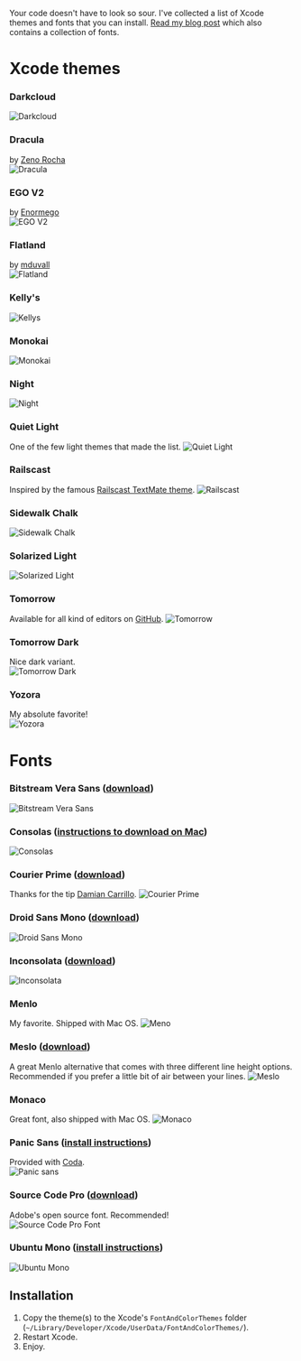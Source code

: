 Your code doesn't have to look so sour. I've collected a list of Xcode themes and fonts that you can install.
[Read my blog post](http://damir.me/xcodes-themes-and-fonts) which also contains a collection of fonts.

# Xcode themes

### Darkcloud
![Darkcloud](http://www.damir.me/system/u/manual/darkcloud.jpg)  

### Dracula
by [Zeno Rocha](https://github.com/zenorocha/dracula-theme)<br>
![Dracula](http://damir.me/system/u/dracula.png)

### EGO V2
by [Enormego](http://www.enormego.com)<br>
![EGO V2](http://www.damir.me/system/u/manual/egov2.jpg)

### Flatland
by [mduvall](https://github.com/mduvall)<br>
![Flatland](http://www.damir.me/system/u/manual/flatland.png)

### Kelly's
![Kellys](http://www.damir.me/system/u/manual/kellys.jpg)

### Monokai
![Monokai](http://www.damir.me/system/u/manual/monokai.jpg)

### Night
![Night](http://www.damir.me/system/u/manual/night.jpg)

### Quiet Light
One of the few light themes that made the list.
![Quiet Light](http://www.damir.me/system/u/manual/quiet-light.jpg)

### Railscast
Inspired by the famous [Railscast TextMate theme](http://railscasts.com/about/).
![Railscast](http://www.damir.me/system/u/manual/railscast.jpg)

### Sidewalk Chalk
![Sidewalk Chalk](http://www.damir.me/system/u/manual/sidewalk-chalk.jpg)

### Solarized Light
![Solarized Light](http://www.damir.me/system/u/manual/solarized-light.jpg)

### Tomorrow
Available for all kind of editors on [GitHub](https://github.com/chriskempson/tomorrow-theme).
![Tomorrow](http://www.damir.me/system/u/manual/tomorrow.png)

### Tomorrow Dark
Nice dark variant.<br>
![Tomorrow Dark](http://www.damir.me/system/u/manual/tomorrow-dark.png)

### Yozora
My absolute favorite!<br>
![Yozora](http://www.damir.me/system/u/manual/yozora.jpg)



# Fonts
### Bitstream Vera Sans ([download](http://www.fontsquirrel.com/fonts/Bitstream-Vera-Sans))
![Bitstream Vera Sans](http://www.damir.me/system/u/manual/fonts/bitstream-vera-sans.png)

### Consolas ([instructions to download on Mac](http://www.wezm.net/technical/2010/08/howto-install-consolas-font-mac/))
![Consolas](http://www.damir.me/system/u/manual/fonts/consolas.png)

### Courier Prime ([download](http://quoteunquoteapps.com/courierprime/))
Thanks for the tip [Damian Carrillo](https://github.com/damiancarrillo).
![Courier Prime](http://www.damir.me/system/u/manual/fonts/courier-prime.png)

### Droid Sans Mono ([download](http://www.google.com/webfonts/specimen/Droid+Sans+Mono))
![Droid Sans Mono](http://www.damir.me/system/u/manual/fonts/droid-sans.png)

### Inconsolata ([download](http://levien.com/type/myfonts/inconsolata.html))
![Inconsolata](http://www.damir.me/system/u/manual/fonts/inconsolata.png)

### Menlo
My favorite. Shipped with Mac OS.
![Meno](http://www.damir.me/system/u/manual/fonts/menlo.png)

### Meslo ([download](https://github.com/andreberg/Meslo-Font))
A great Menlo alternative that comes with three different line height options. Recommended if you prefer a little bit of air between your lines.
![Meslo](http://www.damir.me/system/u/manual/fonts/meslo.png)

### Monaco
Great font, also shipped with Mac OS.
![Monaco](http://www.damir.me/system/u/manual/fonts/monaco.png)

### Panic Sans ([install instructions](http://damieng.com/blog/2008/02/08/humane-theme-for-textmate-and-xcode))
Provided with [Coda](http://panic.com/coda/).<br>
![Panic sans](http://www.damir.me/system/u/manual/fonts/panic-sans.png)

### Source Code Pro ([download](http://blogs.adobe.com/typblography/2012/08/source-sans-pro.html))
Adobe's open source font. Recommended!<br>
![Source Code Pro Font](http://www.damir.me/system/u/manual/fonts/source-code-pro.png)

### Ubuntu Mono ([install instructions](http://font.ubuntu.com))
![Ubuntu Mono](http://www.damir.me/system/u/manual/fonts/ubuntu-mono.png)


## Installation
1. Copy the theme(s) to the Xcode's `FontAndColorThemes` folder (`~/Library/Developer/Xcode/UserData/FontAndColorThemes/`).
2. Restart Xcode.
3. Enjoy.
